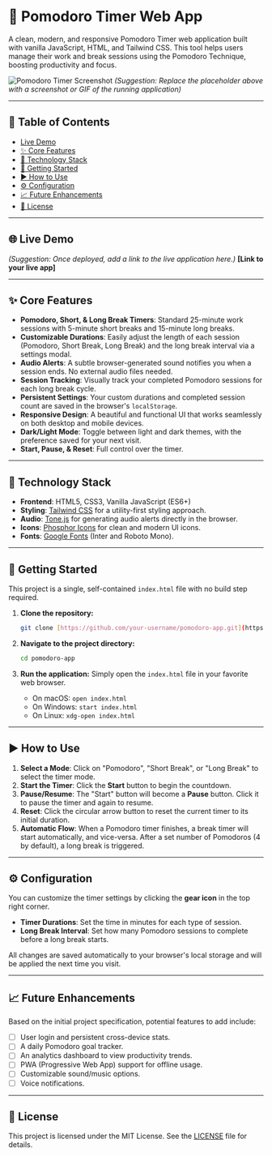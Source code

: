 # 🍅 Pomodoro Timer Web App

A clean, modern, and responsive Pomodoro Timer web application built with vanilla JavaScript, HTML, and Tailwind CSS. This tool helps users manage their work and break sessions using the Pomodoro Technique, boosting productivity and focus.

![Pomodoro Timer Screenshot](https://i.ibb.co/Y7TGjX1N/Screenshot-2025-06-20-201338.png)
*(Suggestion: Replace the placeholder above with a screenshot or GIF of the running application)*

---

## 📘 Table of Contents

- [Live Demo](#-live-demo)
- [✨ Core Features](#-core-features)
- [🔧 Technology Stack](#-technology-stack)
- [🚀 Getting Started](#-getting-started)
- [▶️ How to Use](#️-how-to-use)
- [⚙️ Configuration](#️-configuration)
- [📈 Future Enhancements](#-future-enhancements)
- [📄 License](#-license)

---

## 🌐 Live Demo

*(Suggestion: Once deployed, add a link to the live application here.)*
**[Link to your live app]**

---

## ✨ Core Features

-   **Pomodoro, Short, & Long Break Timers**: Standard 25-minute work sessions with 5-minute short breaks and 15-minute long breaks.
-   **Customizable Durations**: Easily adjust the length of each session (Pomodoro, Short Break, Long Break) and the long break interval via a settings modal.
-   **Audio Alerts**: A subtle browser-generated sound notifies you when a session ends. No external audio files needed.
-   **Session Tracking**: Visually track your completed Pomodoro sessions for each long break cycle.
-   **Persistent Settings**: Your custom durations and completed session count are saved in the browser's `localStorage`.
-   **Responsive Design**: A beautiful and functional UI that works seamlessly on both desktop and mobile devices.
-   **Dark/Light Mode**: Toggle between light and dark themes, with the preference saved for your next visit.
-   **Start, Pause, & Reset**: Full control over the timer.

---

## 🔧 Technology Stack

-   **Frontend**: HTML5, CSS3, Vanilla JavaScript (ES6+)
-   **Styling**: [Tailwind CSS](https://tailwindcss.com/) for a utility-first styling approach.
-   **Audio**: [Tone.js](https://tonejs.github.io/) for generating audio alerts directly in the browser.
-   **Icons**: [Phosphor Icons](https://phosphoricons.com/) for clean and modern UI icons.
-   **Fonts**: [Google Fonts](https://fonts.google.com/) (Inter and Roboto Mono).

---

## 🚀 Getting Started

This project is a single, self-contained `index.html` file with no build step required.

1.  **Clone the repository:**
    ```sh
    git clone [https://github.com/your-username/pomodoro-app.git](https://github.com/your-username/pomodoro-app.git)
    ```

2.  **Navigate to the project directory:**
    ```sh
    cd pomodoro-app
    ```

3.  **Run the application:**
    Simply open the `index.html` file in your favorite web browser.
    -   On macOS: `open index.html`
    -   On Windows: `start index.html`
    -   On Linux: `xdg-open index.html`

---

## ▶️ How to Use

1.  **Select a Mode**: Click on "Pomodoro", "Short Break", or "Long Break" to select the timer mode.
2.  **Start the Timer**: Click the **Start** button to begin the countdown.
3.  **Pause/Resume**: The "Start" button will become a **Pause** button. Click it to pause the timer and again to resume.
4.  **Reset**: Click the circular arrow button to reset the current timer to its initial duration.
5.  **Automatic Flow**: When a Pomodoro timer finishes, a break timer will start automatically, and vice-versa. After a set number of Pomodoros (4 by default), a long break is triggered.

---

## ⚙️ Configuration

You can customize the timer settings by clicking the **gear icon** in the top right corner.

-   **Timer Durations**: Set the time in minutes for each type of session.
-   **Long Break Interval**: Set how many Pomodoro sessions to complete before a long break starts.

All changes are saved automatically to your browser's local storage and will be applied the next time you visit.

---

## 📈 Future Enhancements

Based on the initial project specification, potential features to add include:

-   [ ] User login and persistent cross-device stats.
-   [ ] A daily Pomodoro goal tracker.
-   [ ] An analytics dashboard to view productivity trends.
-   [ ] PWA (Progressive Web App) support for offline usage.
-   [ ] Customizable sound/music options.
-   [ ] Voice notifications.

---

## 📄 License

This project is licensed under the MIT License. See the [LICENSE](LICENSE) file for details.

